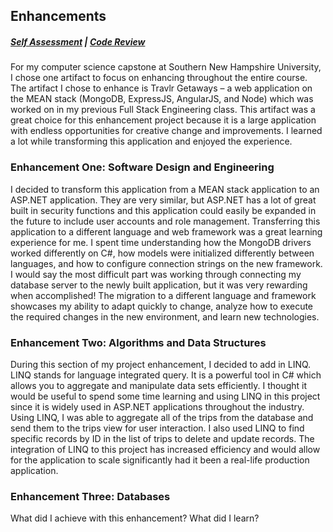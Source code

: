 ## Enhancements

##### [Self Assessment](https://edwardhelmick.github.io/index.html)  |  [Code Review](https://edwardhelmick.github.io/CodeReview.html)

For my computer science capstone at Southern New Hampshire University, I chose one artifact to focus on enhancing throughout the entire course. The artifact I chose to enhance is Travlr Getaways – a web application on the MEAN stack (MongoDB, ExpressJS, AngularJS, and Node) which was worked on in my previous Full Stack Engineering class. This artifact was a great choice for this enhancement project because it is a large application with endless opportunities for creative change and improvements. I learned a lot while transforming this application and enjoyed the experience.

### Enhancement One: Software Design and Engineering

I decided to transform this application from a MEAN stack application to an ASP.NET application. They are very similar, but ASP.NET has a lot of great built in security functions and this application could easily be expanded in the future to include user accounts and role management. Transferring this application to a different language and web framework was a great learning experience for me. I spent time understanding how the MongoDB drivers worked differently on C#, how models were initialized differently between languages, and how to configure connection strings on the new framework. I would say the most difficult part was working through connecting my database server to the newly built application, but it was very rewarding when accomplished! The migration to a different language and framework showcases my ability to adapt quickly to change, analyze how to execute the required changes in the new environment, and learn new technologies.

### Enhancement Two: Algorithms and Data Structures

During this section of my project enhancement, I decided to add in LINQ. LINQ stands for language integrated query. It is a powerful tool in C# which allows you to aggregate and manipulate data sets efficiently. I thought it would be useful to spend some time learning and using LINQ in this project since it is widely used in ASP.NET applications throughout the industry. Using LINQ, I was able to aggregate all of the trips from the database and send them to the trips view for user interaction. I also used LINQ to find specific records by ID in the list of trips to delete and update records. The integration of LINQ to this project has increased efficiency and would allow for the application to scale significantly had it been a real-life production application.
### Enhancement Three: Databases

What did I achieve with this enhancement?
What did I learn?

